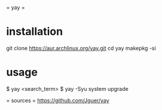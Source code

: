 = yay =

# installation
git clone https://aur.archlinux.org/yay.git
cd yay
makepkg -si


# usage
$ yay <search_term>
$ yay -Syu
system upgrade

= sources =
https://github.com/Jguer/yay
